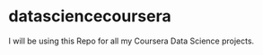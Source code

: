 datasciencecoursera
===================

I will be using this Repo for all my Coursera Data Science projects.
